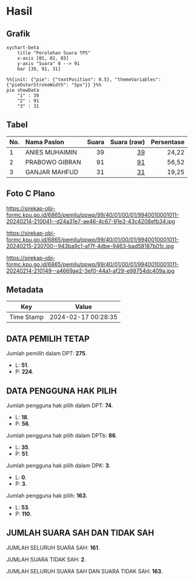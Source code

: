# Hasil

## Grafik

```mermaid
xychart-beta
    title "Perolehan Suara TPS"
    x-axis [01, 02, 03]
    y-axis "Suara" 0 --> 91
    bar [39, 91, 31]
```

```mermaid
%%{init: {"pie": {"textPosition": 0.5}, "themeVariables": {"pieOuterStrokeWidth": "5px"}} }%%
pie showData
    "1" : 39
    "2" : 91
    "3" : 31
```

## Tabel

| No. | Nama Paslon    | Suara | Suara (raw) | Persentase |
|:--- |:-------------- | -----:| -----------:| ----------:|
| 1   | ANIES MUHAIMIN | 39    | [39][p-1]   | 24,22      |
| 2   | PRABOWO GIBRAN | 91    | [91][p-2]   | 56,52      |
| 3   | GANJAR MAHFUD  | 31    | [31][p-3]   | 19,25      |


[p-1]: https://github.com/gigit-pemilu/pemilu-2024-99-luar-negeri/blob/main/pilpres/hitung-suara/sub/99-luar-negeri/sub/40-dubai-uni-emirat-arab/sub/01-dubai-uni-emirat-arab/sub/0001-dubai-uni-emirat-arab/sub/011-ksk-003/sub/paslon-1.txt
[p-2]: https://github.com/gigit-pemilu/pemilu-2024-99-luar-negeri/blob/main/pilpres/hitung-suara/sub/99-luar-negeri/sub/40-dubai-uni-emirat-arab/sub/01-dubai-uni-emirat-arab/sub/0001-dubai-uni-emirat-arab/sub/011-ksk-003/sub/paslon-2.txt
[p-3]: https://github.com/gigit-pemilu/pemilu-2024-99-luar-negeri/blob/main/pilpres/hitung-suara/sub/99-luar-negeri/sub/40-dubai-uni-emirat-arab/sub/01-dubai-uni-emirat-arab/sub/0001-dubai-uni-emirat-arab/sub/011-ksk-003/sub/paslon-3.txt

## Foto C Plano

https://sirekap-obj-formc.kpu.go.id/6865/pemilu/ppwp/99/40/01/00/01/9940010001011-20240214-210041--d24a31e7-ae46-4c67-91e3-43c4208efb34.jpg

https://sirekap-obj-formc.kpu.go.id/6865/pemilu/ppwp/99/40/01/00/01/9940010001011-20240215-230700--943ba9c1-af7f-4dbe-9463-bad58187b01c.jpg

https://sirekap-obj-formc.kpu.go.id/6865/pemilu/ppwp/99/40/01/00/01/9940010001011-20240214-210149--a4669ae2-3ef0-44a1-af29-e98754dc409a.jpg


## Metadata

| Key        | Value               |
| ---------- | ------------------- |
| Time Stamp | 2024-02-17 00:28:35 |


## DATA PEMILIH TETAP

Jumlah pemilih dalam DPT: **275**.
 * L: **51**.
 * P: **224**.

## DATA PENGGUNA HAK PILIH

Jumlah pengguna hak pilih dalam DPT: **74**.
 * L: **18**.
 * P: **56**.

Jumlah pengguna hak pilih dalam DPTb: **86**.
 * L: **35**.
 * P: **51**.

Jumlah pengguna hak pilih dalam DPK: **3**.
 * L: **0**.
 * P: **3**.

Jumlah pengguna hak pilih: **163**.
 * L: **53**.
 * P: **110**.

## JUMLAH SUARA SAH DAN TIDAK SAH

JUMLAH SELURUH SUARA SAH: **161**.

JUMLAH SUARA TIDAK SAH: **2**.

JUMLAH SELURUH SUARA SAH DAN SUARA TIDAK SAH: **163**.


